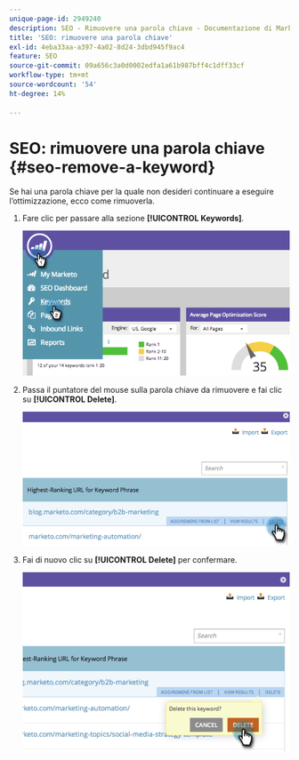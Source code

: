 ```yaml
---
unique-page-id: 2949240
description: SEO - Rimuovere una parola chiave - Documentazione di Marketo - Documentazione del prodotto
title: 'SEO: rimuovere una parola chiave'
exl-id: 4eba33aa-a397-4a02-8d24-3dbd945f9ac4
feature: SEO
source-git-commit: 09a656c3a0d0002edfa1a61b987bff4c1dff33cf
workflow-type: tm+mt
source-wordcount: '54'
ht-degree: 14%

---
```


# SEO: rimuovere una parola chiave {#seo-remove-a-keyword}

Se hai una parola chiave per la quale non desideri continuare a eseguire l’ottimizzazione, ecco come rimuoverla.

1. Fare clic per passare alla sezione **[!UICONTROL Keywords]**.

   ![](assets/image2014-9-18-13-3a35-3a52.png)

1. Passa il puntatore del mouse sulla parola chiave da rimuovere e fai clic su **[!UICONTROL Delete]**.

   ![](assets/image2014-9-18-13-3a36-3a6.png)

1. Fai di nuovo clic su **[!UICONTROL Delete]** per confermare.

   ![](assets/image2014-9-18-13-3a36-3a11.png)
